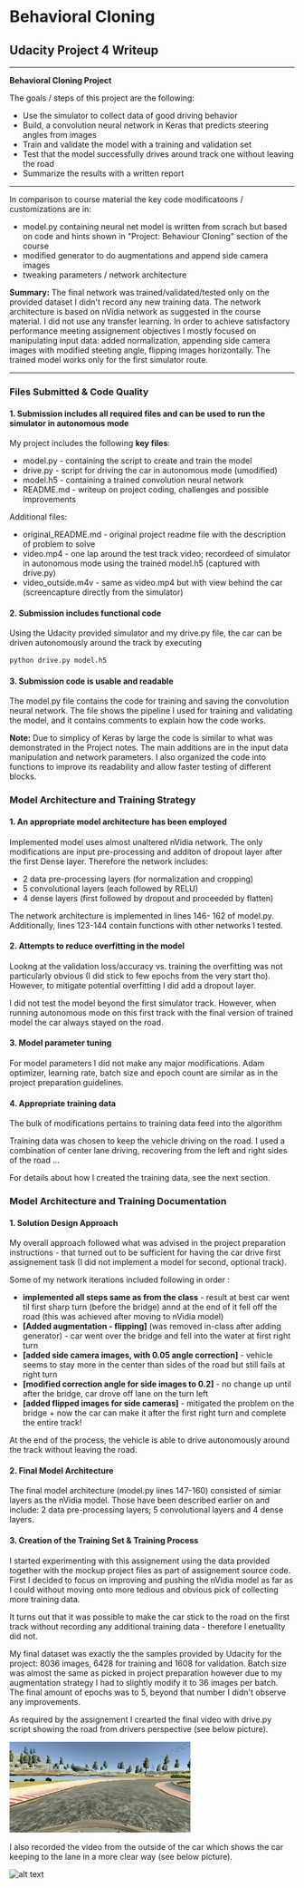 # **Behavioral Cloning** 

## Udacity Project 4 Writeup

---

**Behavioral Cloning Project**

The goals / steps of this project are the following:
* Use the simulator to collect data of good driving behavior
* Build, a convolution neural network in Keras that predicts steering angles from images
* Train and validate the model with a training and validation set
* Test that the model successfully drives around track one without leaving the road
* Summarize the results with a written report

---

In comparison to course material the key code modificatoons / customizations are in:
* model.py containing neural net model is written from scrach but based on code and hints shown in "Project: Behaviour Cloning" section of the course
* modified generator to do augmentations and append side camera images
* tweaking parameters / network architecture

**Summary:** The final network was trained/validated/tested only on the provided dataset I didn't record any new training data. The network architecture is based on nVidia network as suggested in the course material. I did not use any transfer learning. In order to achieve satisfactory performance meeting assignement objectives I mostly focused on manipulating input data: added normalization, appending side camera images with modified steeting angle, flipping images horizontally. The trained model works only for the first simulator route.


[//]: # (Image References)

[image_1]: ./examples/autonomous_mode_inside.jpg "Model Visualization (inside)"
[image_2]: ./examples/autonomous_mode_outside.png "Model Visualization (outside)"

---

### Files Submitted & Code Quality

#### 1. Submission includes all required files and can be used to run the simulator in autonomous mode

My project includes the following **key files**:
* model.py - containing the script to create and train the model
* drive.py - script for driving the car in autonomous mode (umodified)
* model.h5 - containing a trained convolution neural network 
* README.md - writeup on project coding, challenges and possible improvements

Additional files:
* original_README.md - original project readme file with the description of problem to solve
* video.mp4 - one lap around the test track video; recordeed of simulator in autonomous mode using the trained model.h5 (captured with drive.py)
* video_outside.m4v - same as video.mp4 but with view behind the car (screencapture directly from the simulator)


#### 2. Submission includes functional code
Using the Udacity provided simulator and my drive.py file, the car can be driven autonomously around the track by executing 
```sh
python drive.py model.h5
```

#### 3. Submission code is usable and readable

The model.py file contains the code for training and saving the convolution neural network. The file shows the pipeline I used for training and validating the model, and it contains comments to explain how the code works.

**Note:** Due to simplicy of Keras by large the code is similar to what was demonstrated in the Project notes. The main additions are in the input data manipulation and network parameters. I also organized the code into functions to improve its readability and allow faster testing of different blocks.

### Model Architecture and Training Strategy

#### 1. An appropriate model architecture has been employed

Implemented model uses almost unaltered nVidia network. The only modifications are input pre-processing and additon of dropout layer after the first Dense layer. Therefore the network includes:
* 2 data pre-processing layers (for normalization and cropping)
* 5 convolutional layers (each followed by RELU)
* 4 dense layers (first followed by dropout and proceeded by flatten)

The network architecture is implemented in lines 146- 162 of model.py. Additionally, lines 123-144 contain functions with other networks I tested.

#### 2. Attempts to reduce overfitting in the model

Lookng at the validation loss/accuracy vs. training the overfitting was not particularly obvious (I did stick to few epochs from the very start tho). However, to mitigate potential overfitting I did add a dropout layer.

I did not test the model beyond the first simulator track. However, when running autonomous mode on this first track with the final version of trained model the car always stayed on the road.

#### 3. Model parameter tuning

For model parameters I did not make any major modifications. Adam optimizer, learning rate, batch size and epoch count are similar as in the project preparation guidelines.

#### 4. Appropriate training data

The bulk of modifications pertains to training data feed into the algorithm


Training data was chosen to keep the vehicle driving on the road. I used a combination of center lane driving, recovering from the left and right sides of the road ... 

For details about how I created the training data, see the next section. 

### Model Architecture and Training Documentation

#### 1. Solution Design Approach

My overall approach followed what was advised in the project preparation instructions - that turned out to be sufficient for having the car drive first assignement task (I did not implement a model for second, optional track).

Some of my network iterations included following in order :
* **implemented all steps same as from the class** - result at best car went til first sharp turn (before the bridge) annd at the end of it fell off the road (this was achieved after moving to nVidia model)
* **[Added augmentation - flipping]** (was removed in-class after adding generator) - car went over the bridge and fell into the water at first right turn
* **[added side camera images, with 0.05 angle correction]** - vehicle seems to stay more in the center than sides of the road but still fails at right turn
* **[modified correction angle for side images to 0.2]** - no change up until after the bridge, car drove off lane on the turn left
* **[added flipped images for side cameras]** - mitigated the problem on the bridge + now the car can make it after the first right turn and complete the entire track!

At the end of the process, the vehicle is able to drive autonomously around the track without leaving the road.

#### 2. Final Model Architecture

The final model architecture (model.py lines 147-160) consisted of simiar layers as the nVidia model. Those have been described earlier on and include: 2 data pre-processing layers; 5 convolutional layers and 4 dense layers.

#### 3. Creation of the Training Set & Training Process

I started experimenting with this assignement using the data provided together with the mockup project files as part of assignement source code. First I decided to focus on improving and pushing the nVidia model as far as I could without moving onto more tedious and obvious pick of collecting more training data.

It turns out that it was possible to make the car stick to the road on the first track without recording any additional training data - therefore I enetuallty did not.

My final dataset was exactly the the samples provided by Udacity for the project: 8036 images, 6428 for training and 1608 for validation. Batch size was almost the same as picked in project preparation however due to my augmentation strategy I had to slightly modify it to 36 images per batch. The final amount of epochs was to 5, beyond that number I didn't observe any improvements.

As required by the assignement I crearted the final video with drive.py script showing the road from drivers perspective (see below picture).

![alt text][image_1]

I also recorded the video from the outside of the car which shows the car keeping to the lane in a more clear way (see below picture).

![alt text][image_2]